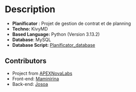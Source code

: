 # Description

- **Planificator** : Projet de gestion de contrat et de planning
- **Techno:** KivyMD
- **Based Language:** Python (Version 3.13.2)
- **Database**: MySQL
- **Database Script:** [Planificator_database](https://github.com/josoavj/Planificator_Database)

## Contributors

- Project from [APEXNovaLabs](https://github.com/APEXNovaLabs)
- Front-end: [Maminirina](https://github.com/AinaMaminirina18)
- Back-end: [Josoa](https://github.com/josoavj)

